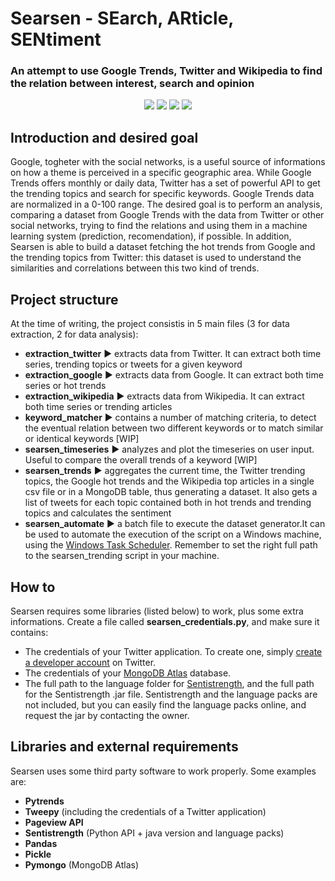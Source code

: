 # Searsen - SEarch, ARticle, SENtiment
### An attempt to use Google Trends, Twitter and Wikipedia to find the relation between interest, search and opinion

<p align=center>
	<img src='https://img.shields.io/badge/version-0.3-blue'/>
	<img src='https://img.shields.io/badge/status-wip-orange'/>
	<img src='https://img.shields.io/badge/python-3.6+-success'/>
	<img src='https://img.shields.io/badge/-master%20thesis-yellow'/>
</p>

## Introduction and desired goal
Google, togheter with the social networks, is a useful source of informations on how a theme is perceived in a specific geographic area.
While Google Trends offers monthly or daily data, Twitter has a set of powerful API to get the trending topics and search for specific keywords. Google Trends data are normalized in a 0-100 range.
The desired goal is to perform an analysis, comparing a dataset from Google Trends with the data from Twitter or other social networks, trying to find the relations and using them in a machine learning system (prediction, recomendation), if possible. In addition, Searsen is able to build a dataset fetching the hot trends from Google and the trending topics from Twitter: this dataset is used to understand the similarities and correlations between this two kind of trends.

## Project structure
At the time of writing, the project consistis in 5 main files (3 for data extraction, 2 for data analysis):
- **extraction_twitter** :arrow_forward: extracts data from Twitter. It can extract both time series, trending topics or tweets for a given keyword
- **extraction_google** :arrow_forward: extracts data from Google. It can extract both time series or hot trends
- **extraction_wikipedia** :arrow_forward: extracts data from Wikipedia. It can extract both time series or trending articles
- **keyword_matcher** :arrow_forward: contains a number of matching criteria, to detect the eventual relation between two different keywords or to match similar or identical keywords [WIP]
- **searsen_timeseries** :arrow_forward: analyzes and plot the timeseries on user input. Useful to compare the overall trends of a keyword [WIP]
- **searsen_trends** :arrow_forward: aggregates the current time, the Twitter trending topics, the Google hot trends and the Wikipedia top articles in a single csv file or in a MongoDB table, thus generating a dataset. It also gets a list of tweets for each topic contained both in hot trends and trending topics and calculates the sentiment
- **searsen_automate** :arrow_forward: a batch file to execute the dataset generator.It can be used to automate the execution of the script on a Windows machine, using the [Windows Task Scheduler](https://datatofish.com/python-script-windows-scheduler/). Remember to set the right full path to the searsen_trending script in your machine.

## How to
Searsen requires some libraries (listed below) to work, plus some extra informations. Create a file called **searsen_credentials.py**, and make sure it contains:
- The credentials of your Twitter application. To create one, simply [create a developer account](https://docs.inboundnow.com/guide/create-twitter-application/) on Twitter.
- The credentials of your [MongoDB Atlas](https://www.mongodb.com/cloud/atlas) database.
- The full path to the language folder for [Sentistrength](http://sentistrength.wlv.ac.uk/), and the full path for the Sentistrength .jar file. Sentistrength and the language packs are not included, but you can easily find the language packs online, and request the jar by contacting the owner.

## Libraries and external requirements
Searsen uses some third party software to work properly. Some examples are:
- **Pytrends**
- **Tweepy** (including the credentials of a Twitter application)
- **Pageview API**
- **Sentistrength** (Python API + java version and language packs)
- **Pandas**
- **Pickle**
- **Pymongo** (MongoDB Atlas)
